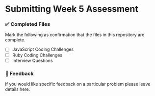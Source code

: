 # Submitting Week 5 Assessment

### ✅ Completed Files

Mark the following as confirmation that the files in this repository are complete.

- [ ] JavaScript Coding Challenges
- [ ] Ruby Coding Challenges
- [ ] Interview Questions

### 📝 Feedback

If you would like specific feedback on a particular problem please leave details here:
